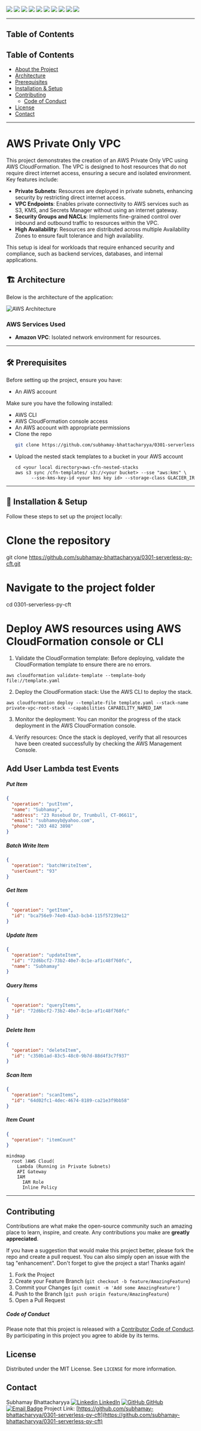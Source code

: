 ![](https://img.shields.io/github/commit-activity/t/subhamay-bhattacharyya/0301-serverless-py-cft)&nbsp;![](https://img.shields.io/github/last-commit/subhamay-bhattacharyya/0301-serverless-py-cft)&nbsp;![](https://img.shields.io/github/release-date/subhamay-bhattacharyya/0301-serverless-py-cft)&nbsp;![](https://img.shields.io/github/repo-size/subhamay-bhattacharyya/0301-serverless-py-cft)&nbsp;![](https://img.shields.io/github/directory-file-count/subhamay-bhattacharyya/0301-serverless-py-cft)&nbsp;![](https://img.shields.io/github/actions/workflow/status/subhamay-bhattacharyya/0301-serverless-py-cft/deploy-stack.yaml)&nbsp;![](https://img.shields.io/github/issues/subhamay-bhattacharyya/0301-serverless-py-cft)&nbsp;![](https://img.shields.io/github/languages/top/subhamay-bhattacharyya/0301-serverless-py-cft)&nbsp;![](https://img.shields.io/github/commit-activity/m/subhamay-bhattacharyya/0301-serverless-py-cft)&nbsp;![](https://img.shields.io/endpoint?url=https://gist.githubusercontent.com/bsubhamay/0cfcdf124d73557ce599d69d22a043c6/raw/0301-serverless-py-cft.json?)


---

## Table of Contents

## Table of Contents

- [About the Project](#about-the-project)
- [Architecture](#architecture)
- [Prerequisites](#prerequisites)
- [Installation & Setup](#installation--setup)
- [Contributing](#contributing)
  - [Code of Conduct](#code-of-conduct)
- [License](#license)
- [Contact](#contact)

---

# AWS Private Only VPC

This project demonstrates the creation of an AWS Private Only VPC using AWS CloudFormation. The VPC is designed to host resources that do not require direct internet access, ensuring a secure and isolated environment. Key features include:

- **Private Subnets**: Resources are deployed in private subnets, enhancing security by restricting direct internet access.
- **VPC Endpoints**: Enables private connectivity to AWS services such as S3, KMS, and Secrets Manager without using an internet gateway.
- **Security Groups and NACLs**: Implements fine-grained control over inbound and outbound traffic to resources within the VPC.
- **High Availability**: Resources are distributed across multiple Availability Zones to ensure fault tolerance and high availability.

This setup is ideal for workloads that require enhanced security and compliance, such as backend services, databases, and internal applications.

## 🏗 Architecture

Below is the architecture of the application:

![AWS Architecture](./architecture-diagram/private-vpc.jpg) <!-- Replace with the actual path to the diagram -->

### AWS Services Used
- **Amazon VPC**: Isolated network environment for resources.

---

## 🛠 Prerequisites

Before setting up the project, ensure you have:
- An AWS account

Make sure you have the following installed:
- AWS CLI
- AWS CloudFormation console access
- An AWS account with appropriate permissions
- Clone the repo
    ```sh
   git clone https://github.com/subhamay-bhattacharyya/0301-serverless-py-cft.git
   ```
- Upload the nested stack templates to a bucket in your AWS account
    ```
    cd <your local directory>aws-cfn-nested-stacks
    aws s3 sync /cfn-templates/ s3://<your bucket> --sse "aws:kms" \
          --sse-kms-key-id <your kms key id> --storage-class GLACIER_IR
    ```

---

## 🚀 Installation & Setup

Follow these steps to set up the project locally:

# Clone the repository
git clone https://github.com/subhamay-bhattacharyya/0301-serverless-py-cft.git

# Navigate to the project folder
cd 0301-serverless-py-cft

# Deploy AWS resources using AWS CloudFormation console or CLI
1. Validate the CloudFormation template: Before deploying, validate the CloudFormation template to ensure there are no errors.

```
aws cloudformation validate-template --template-body file://template.yaml
```
2. Deploy the CloudFormation stack: Use the AWS CLI to deploy the stack.

```
aws cloudformation deploy --template-file template.yaml --stack-name private-vpc-root-stack --capabilities CAPABILITY_NAMED_IAM
```

3. Monitor the deployment: You can monitor the progress of the stack deployment in the AWS CloudFormation console.

4. Verify resources: Once the stack is deployed, verify that all resources have been created successfully by checking the AWS Management Console.

## Add User Lambda test Events

##### Put Item
```json
{
  "operation": "putItem",
  "name": "Subhamay",
  "address": "23 Rosebud Dr, Trumbull, CT-06611",
  "email": "subhamoyb@yahoo.com",
  "phone": "203 482 3898"
}
```

##### Batch Write Item
```json
{
  "operation": "batchWriteItem",
  "userCount": "93"
}
```

##### Get Item
```json
{
  "operation": "getItem",
  "id": "bca756e9-74e0-43a3-bcb4-115f57239e12"
}
```

##### Update Item
```json
{
  "operation": "updateItem",
  "id": "72d6bcf2-73b2-40e7-8c1e-af1c48f760fc",
  "name": "Subhamay"
}
```

##### Query Items
```json
{
  "operation": "queryItems",
  "id": "72d6bcf2-73b2-40e7-8c1e-af1c48f760fc"
}
```

##### Delete Item
```json
{
  "operation": "deleteItem",
  "id": "c350b1ad-83c5-48c0-9b7d-88d4f3c7f937"
}
```

##### Scan Item
```json
{
  "operation": "scanItems",
  "id": "64d02fc1-4dec-4674-8189-ca21e3f9bb58"
}
```

##### Item Count
```json
{
  "operation": "itemCount"
}
```

```mermaid
mindmap
  root )AWS Cloud(
    Lambda (Running in Private Subnets)
    API Gateway
    IAM
      IAM Role
      Inline Policy
```
---

## Contributing

Contributions are what make the open-source community such an amazing place to learn, inspire, and create. Any contributions you make are **greatly appreciated**.

If you have a suggestion that would make this project better, please fork the repo and create a pull request. You can also simply open an issue with the tag "enhancement".
Don't forget to give the project a star! Thanks again!

1. Fork the Project
2. Create your Feature Branch (`git checkout -b feature/AmazingFeature`)
3. Commit your Changes (`git commit -m 'Add some AmazingFeature'`)
4. Push to the Branch (`git push origin feature/AmazingFeature`)
5. Open a Pull Request

##### Code of Conduct

Please note that this project is released with a [Contributor Code of Conduct](CODE_OF_CONDUCT.md). By participating in this project you agree to abide by its terms.

## License

Distributed under the MIT License. See `LICENSE` for more information.

## Contact

Subhamay Bhattacharyya
[![Linkedin](https://i.sstatic.net/gVE0j.png) LinkedIn](https://www.linkedin.com/in/subhamay-bhattacharyya/)
[![GitHub](https://i.sstatic.net/tskMh.png) GitHub](https://github.com/subhamay-bhattacharyya)
[![Email Badge](https://img.shields.io/badge/Gmail-Contact_Me-green?style=flat-square&logo=gmail&logoColor=FFFFFF&labelColor=3A3B3C&color=62F1CD)](mailto:subhamay.aws@gmail.com)
Project Link: [https://github.com/subhamay-bhattacharyya/0301-serverless-py-cft](https://github.com/subhamay-bhattacharyya/0301-serverless-py-cft)